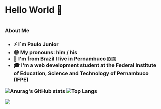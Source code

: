 <h1> Hello World 👋 <h1>


<h3> About Me <h3>
  
- ⚡ I`m Paulo Junior
- 😄 My pronouns: him / his
- 📍 I'm from Brazil I live in Pernambuco 🇧🇷
- 🎓 I'm a web development student at the Federal Institute of Education, Science and Technology of Pernambuco (IFPE)


![Anurag's GitHub stats](https://github-readme-stats.vercel.app/api?username=pauloJ-r&show_icons=true&icon_color=80ff1f&bg_color=282c34&title_color=80ff1f&text_color=ffffff&border_color=80ff1f&line_height=24&hide=prs)
![Top Langs](https://github-readme-stats.vercel.app/api/top-langs/?username=pauloJ-r&langs_count=6&layout=compact&bg_color=282c34&title_color=80ff1f&text_color=ffffff&border_color=80ff1f)

  <div>
    
   <a href="https://www.instagram.com/paulojr_r/" target="_blank"><img src="https://img.shields.io/badge/-Instagram-%23E4405F?style=for-the-badge&logo=instagram&logoColor=white" target="_blank"></a>
   <div>

